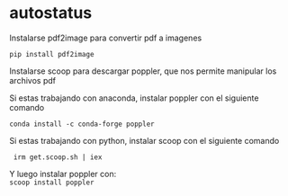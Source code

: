 # autostatus

Instalarse pdf2image para convertir pdf a imagenes

```pip install pdf2image```

Instalarse scoop para descargar poppler, que nos permite manipular los archivos pdf

Si estas trabajando con anaconda, instalar poppler con el siguiente comando 

```conda install -c conda-forge poppler```



Si estas trabajando con python, instalar scoop con el siguiente comando
```Set-ExecutionPolicy RemoteSigned -Scope CurrentUser
 irm get.scoop.sh | iex
 ```
Y luego instalar poppler con:  
```scoop install poppler```
